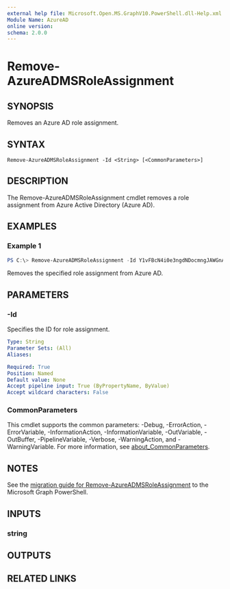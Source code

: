 ```yaml
---
external help file: Microsoft.Open.MS.GraphV10.PowerShell.dll-Help.xml
Module Name: AzureAD
online version:
schema: 2.0.0
---
```


# Remove-AzureADMSRoleAssignment

## SYNOPSIS
Removes an Azure AD role assignment.

## SYNTAX

```
Remove-AzureADMSRoleAssignment -Id <String> [<CommonParameters>]
```

## DESCRIPTION
The Remove-AzureADMSRoleAssignment cmdlet removes a role assignment from Azure Active Directory (Azure AD).

## EXAMPLES

### Example 1
```powershell
PS C:\> Remove-AzureADMSRoleAssignment -Id Y1vFBcN4i0e3ngdNDocmngJAWGnAbFVAnJQyBBLv1lM-1
```

Removes the specified role assignment from Azure AD.

## PARAMETERS

### -Id
Specifies the ID for role assignment.

```yaml
Type: String
Parameter Sets: (All)
Aliases:

Required: True
Position: Named
Default value: None
Accept pipeline input: True (ByPropertyName, ByValue)
Accept wildcard characters: False
```

### CommonParameters
This cmdlet supports the common parameters: -Debug, -ErrorAction, -ErrorVariable, -InformationAction, -InformationVariable, -OutVariable, -OutBuffer, -PipelineVariable, -Verbose, -WarningAction, and -WarningVariable. For more information, see [about_CommonParameters](http://go.microsoft.com/fwlink/?LinkID=113216).

## NOTES

See the [migration guide for Remove-AzureADMSRoleAssignment](./migrate/Remove-AzureADMSRoleAssignment.md) to the Microsoft Graph PowerShell.

## INPUTS

### string
## OUTPUTS

## RELATED LINKS
